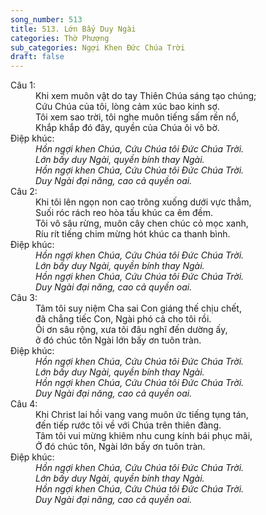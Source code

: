 ```yaml
---
song_number: 513
title: 513. Lớn Bấy Duy Ngài
categories: Thờ Phượng
sub_categories: Ngợi Khen Đức Chúa Trời
draft: false
---
```

<dl><dt>Câu 1:</dt><dd data-verse="1">Khi xem muôn vật do tay Thiên Chúa sáng tạo chúng; <br/>Cứu Chúa của tôi, lòng cảm xúc bao kinh sợ. <br/>Tôi xem sao trời, tôi nghe muôn tiếng sấm rền nổ, <br/>Khắp khắp đó đây, quyền của Chúa ôi vô bờ. </dd><dt>Điệp khúc:</dt><dd data-chorus="1"><em>Hồn ngợi khen Chúa, Cứu Chúa tôi Đức Chúa Trời. <br/>Lớn bấy duy Ngài, quyền bính thay Ngài. <br/>Hồn ngợi khen Chúa, Cứu Chúa tôi Đức Chúa Trời. <br/>Duy Ngài đại năng, cao cả quyền oai. </em></dd><dt>Câu 2:</dt><dd data-verse="2">Khi tôi lên ngọn non cao trông xuống dưới vực thẳm, <br/>Suối róc rách reo hòa tấu khúc ca êm đềm. <br/>Tôi vô sâu rừng, muôn cây chen chúc cỏ mọc xanh, <br/>Ríu rít tiếng chim mừng hót khúc ca thanh bình. </dd><dt>Điệp khúc:</dt><dd data-chorus="1"><em>Hồn ngợi khen Chúa, Cứu Chúa tôi Đức Chúa Trời. <br/>Lớn bấy duy Ngài, quyền bính thay Ngài. <br/>Hồn ngợi khen Chúa, Cứu Chúa tôi Đức Chúa Trời. <br/>Duy Ngài đại năng, cao cả quyền oai. </em></dd><dt>Câu 3:</dt><dd data-verse="3">Tâm tôi suy niệm Cha sai Con giáng thế chịu chết, <br/>đã chẳng tiếc Con, Ngài phó cả cho tôi rồi. <br/>Ôi ơn sâu rộng, xưa tôi đâu nghĩ đến dường ấy, <br/>ở đó chúc tôn Ngài lớn bấy ơn tuôn tràn. </dd><dt>Điệp khúc:</dt><dd data-chorus="1"><em>Hồn ngợi khen Chúa, Cứu Chúa tôi Đức Chúa Trời. <br/>Lớn bấy duy Ngài, quyền bính thay Ngài. <br/>Hồn ngợi khen Chúa, Cứu Chúa tôi Đức Chúa Trời. <br/>Duy Ngài đại năng, cao cả quyền oai. </em></dd><dt>Câu 4:</dt><dd data-verse="4">Khi Christ lai hồi vang vang muôn ức tiếng tụng tán, <br/>đến tiếp rước tôi về với Chúa trên thiên đàng. <br/>Tâm tôi vui mừng khiêm nhu cung kính bái phục mãi, <br/>Ở đó chúc tôn, Ngài lớn bấy ơn tuôn tràn. </dd><dt>Điệp khúc:</dt><dd data-chorus="1"><em>Hồn ngợi khen Chúa, Cứu Chúa tôi Đức Chúa Trời. <br/>Lớn bấy duy Ngài, quyền bính thay Ngài. <br/>Hồn ngợi khen Chúa, Cứu Chúa tôi Đức Chúa Trời. <br/>Duy Ngài đại năng, cao cả quyền oai. </em></dd></dl>